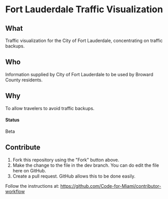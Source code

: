 # Fort Lauderdale Traffic Visualization

## What
Traffic visualization for the City of Fort Lauderdale, concentrating on traffic backups.
## Who
Information supplied by City of Fort Lauderdale to be used by Broward County residents.
## Why
To allow travelers to avoid traffic backups.
#### Status
Beta

## Contribute

1) Fork this repository using the "Fork" button above.
2) Make the change to the file in the dev branch. You can do edit the file here on GitHub.
3) Create a pull request. GitHub allows this to be done easily.

Follow the instructions at: https://github.com/Code-for-Miami/contributor-workflow
